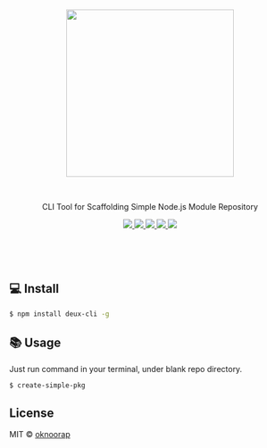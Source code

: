 <p align="center">
  <br/>
  <img src="https://rawgit.com/oknoorap/create-simple-pkg/develop/docs/pkg.svg" width="300" />
  <br/>
</p>
<br/>
<p align="center">
CLI Tool for Scaffolding Simple Node.js Module Repository
</p>
<p align="center">
  <a href="http://travis-ci.org/oknoorap/create-simple-pkg">
    <img src="https://img.shields.io/travis/oknoorap/create-simple-pkg/master.svg"/>
  </a>
  <a href="https://gitter.im/oknoorap/create-simple-pkg">
    <img src="https://img.shields.io/npm/dm/create-simple-pkg.svg?maxAge=2592000"/>
  </a>
  <a href="http://badge.fury.io/js/create-simple-pkg">
    <img src="https://badge.fury.io/js/create-simple-pkg.svg"/>
  </a>
  <a href="http://isitmaintained.com/project/oknoorap/create-simple-pkg">
    <img src="http://isitmaintained.com/badge/open/oknoorap/create-simple-pkg.svg"/>
  </a>
  <a href="http://isitmaintained.com/project/oknoorap/create-simple-pkg">
    <img src="http://isitmaintained.com/badge/resolution/oknoorap/create-simple-pkg.svg"/>
  </a>
</p>
<p><br /></p>
<p><br /></p>

## :computer: Install

```bash
$ npm install deux-cli -g
```

## :books: Usage
Just run command in your terminal, under blank repo directory.

```bash
$ create-simple-pkg
```

## License
MIT © [oknoorap](https://github.com/oknoorap)
